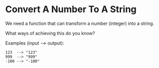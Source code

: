# Convert A Number To A String

We need a function that can transform a number (integer) into a string.

What ways of achieving this do you know?

Examples (input --> output):

```
123  --> "123"
999  --> "999"
-100 --> "-100"
```
